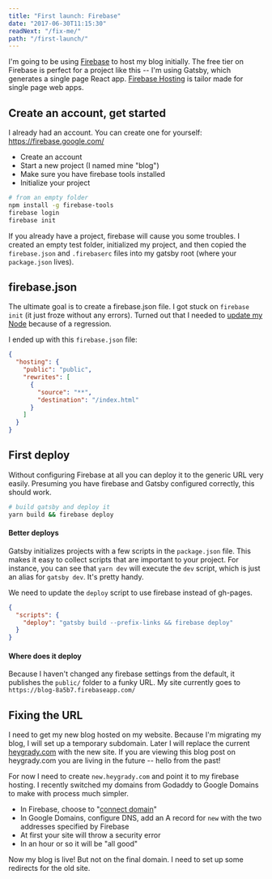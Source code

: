 ```yaml
---
title: "First launch: Firebase"
date: "2017-06-30T11:15:30"
readNext: "/fix-me/"
path: "/first-launch/"
---
```


I'm going to be using [Firebase](https://firebase.google.com/) to host my blog initially. The free tier on Firebase is perfect for a project like this -- I'm using Gatsby, which generates a single page React app. [Firebase Hosting](https://firebase.google.com/docs/hosting/) is tailor made for single page web apps.

## Create an account, get started
I already had an account. You can create one for yourself: https://firebase.google.com/

- Create an account
- Start a new project (I named mine "blog")
- Make sure you have firebase tools installed
- Initialize your project

```bash
# from an empty folder
npm install -g firebase-tools
firebase login
firebase init
```

If you already have a project, firebase will cause you some troubles. I created an empty test folder, initialized my project, and then copied the `firebase.json` and `.firebaserc` files into my gatsby root (where your `package.json` lives).

## firebase.json

The ultimate goal is to create a firebase.json file. I got stuck on `firebase init` (it just froze without any errors). Turned out that I needed to [update my Node](https://github.com/firebase/firebase-tools/issues/370) because of a regression.

I ended up with this `firebase.json` file:

```json
{
  "hosting": {
    "public": "public",
    "rewrites": [
      {
        "source": "**",
        "destination": "/index.html"
      }
    ]
  }
}
```

## First deploy
Without configuring Firebase at all you can deploy it to the generic URL very easily. Presuming you have firebase and Gatsby configured correctly, this should work.

```bash
# build gatsby and deploy it
yarn build && firebase deploy
```

#### Better deploys
Gatsby initializes projects with a few scripts in the `package.json` file. This makes it easy to collect scripts that are important to your project. For instance, you can see that `yarn dev` will execute the `dev` script, which is just an alias for `gatsby dev`. It's pretty handy.

We need to update the `deploy` script to use firebase instead of gh-pages.

```json
{
  "scripts": {
    "deploy": "gatsby build --prefix-links && firebase deploy"
  }
}
```

#### Where does it deploy
Because I haven't changed any firebase settings from the default, it publishes the `public/` folder to a funky URL. My site currently goes to `https://blog-8a5b7.firebaseapp.com/`

## Fixing the URL
I need to get my new blog hosted on my website. Because I'm migrating my blog, I will set up a temporary subdomain. Later I will replace the current [heygrady.com](http://heygrady.com) with the new site. If you are viewing this blog post on heygrady.com you are living in the future -- hello from the past!

For now I need to create `new.heygrady.com` and point it to my firebase hosting. I recently switched my domains from Godaddy to Google Domains to make with process much simpler.

- In Firebase, choose to "[connect domain](https://firebase.google.com/docs/hosting/custom-domain)"
- In Google Domains, configure DNS, add an A record for `new` with the two addresses specified by Firebase
- At first your site will throw a security error
- In an hour or so it will be "all good"

Now my blog is live! But not on the final domain. I need to set up some redirects for the old site.
